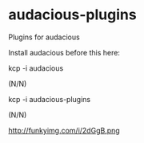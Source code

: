 # audacious-plugins
Plugins for audacious

Install audacious before this here:

kcp -i audacious 

(N/N)

kcp -i audacious-plugins

(N/N)

http://funkyimg.com/i/2dGgB.png
